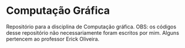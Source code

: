# Computação Gráfica

Repositório para a disciplina de Computação gráfica.
OBS: os códigos desse repositório não necessariamente foram escritos por mim. Alguns pertencem ao professor Erick Oliveira.
